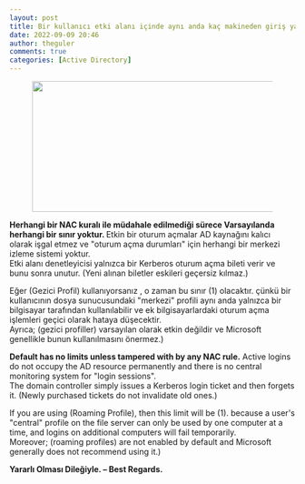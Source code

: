 ```yaml
---
layout: post
title: Bir kullanıcı etki alanı içinde aynı anda kaç makineden giriş yapabilir ?
date: 2022-09-09 20:46
author: theguler
comments: true
categories: [Active Directory]
---
```

<!-- wp:image {"id":890,"width":470,"height":230,"sizeSlug":"large","linkDestination":"none"} -->
<figure class="wp-block-image size-large is-resized"><img src="https://farukguler.com/assets/post_images/ads.jpeg?w=1024" alt="" class="wp-image-890" width="470" height="230" /></figure>
<!-- /wp:image -->

<!-- wp:paragraph -->
<p><strong>Herhangi bir NAC kuralı ile müdahale edilmediği sürece Varsayılanda herhangi bir sınır yoktur. </strong>Etkin bir oturum açmalar AD kaynağını kalıcı olarak işgal etmez ve "oturum açma durumları" için herhangi bir merkezi izleme sistemi yoktur.<br>Etki alanı denetleyicisi yalnızca bir Kerberos oturum açma bileti verir ve bunu sonra unutur. (Yeni alınan biletler eskileri geçersiz kılmaz.)</p>
<!-- /wp:paragraph -->

<!-- wp:paragraph -->
<p>Eğer (Gezici Profil) kullanıyorsanız , o zaman bu sınır (1) olacaktır. çünkü bir kullanıcının dosya sunucusundaki "merkezi" profili aynı anda yalnızca bir bilgisayar tarafından kullanılabilir ve ek bilgisayarlardaki oturum açma işlemleri geçici olarak hataya düşecektir.<br>Ayrıca; (gezici profiller) varsayılan olarak etkin değildir ve Microsoft genellikle bunun kullanılmasını önermez.)</p>
<!-- /wp:paragraph -->

<!-- wp:paragraph -->
<p><strong>Default has no limits unless tampered with by any NAC rule.</strong> Active logins do not occupy the AD resource permanently and there is no central monitoring system for "login sessions".<br>The domain controller simply issues a Kerberos login ticket and then forgets it. (Newly purchased tickets do not invalidate old ones.)</p>
<!-- /wp:paragraph -->

<!-- wp:paragraph -->
<p>If you are using (Roaming Profile), then this limit will be (1). because a user's "central" profile on the file server can only be used by one computer at a time, and logins on additional computers will fail temporarily.<br>Moreover; (roaming profiles) are not enabled by default and Microsoft generally does not recommend using it.)</p>
<!-- /wp:paragraph -->

<!-- wp:paragraph -->
<p><strong>Yararlı Olması Dileğiyle. – Best Regards.</strong></p>
<!-- /wp:paragraph -->
